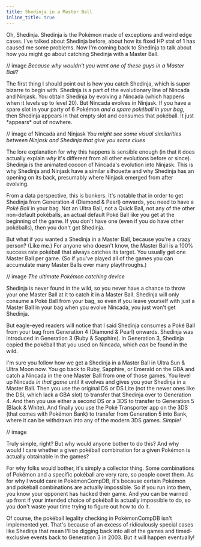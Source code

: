 ```yaml
---
title: Shedinja in a Master Ball
inline_title: true
---
```


Oh, Shedinja. Shedinja is the Pokémon made of exceptions and weird edge cases. I've talked about Shedinja before, about how its fixed HP stat of 1 has caused me some problems. Now I'm coming back to Shedinja to talk about how you might go about catching Shedinja with a Master Ball.

// image
*Because why wouldn't you want one of these guys in a Master Ball?*

The first thing I should point out is how you catch Shedinja, which is super bizarre to begin with. Shedinja is a part of the evolutionary line of Nincada and Ninjask. You obtain Shedinja by evolving a Nincada (which happens when it levels up to level 20). But Nincada evolves in Ninjask. If you have a spare slot in your party of 6 Pokémon *and a spare pokéball in your bag*, then Shedinja appears in that empty slot and consumes that pokéball. It just \*appears\* out of nowhere.

// image of Nincada and Ninjask
*You might see some visual similarities between Ninjask and Shedinja that give you some clues*

The lore explanation for why this happens is sensible enough (in that it does actually explain *why* it's different from all other evolutions before or since). Shedinja is the animated cocoon of Nincada's evolution into Ninjask. This is why Shedinja and Ninjask have a similar silhouette and why Shedinja has an opening on its back, presumably where Ninjask emerged from after evolving.

From a data perspective, this is bonkers. It's notable that in order to get Shedinja from Generation 4 (Diamond & Pearl) onwards, you need to have a *Poké Ball* in your bag. Not an Ultra Ball, not a Quick Ball, not any of the other non-default pokéballs, an actual default Poké Ball like you get at the beginning of the game. If you don't have one (even if you do have other pokéballs), then you don't get Shedinja.

But what if you wanted a Shedinja in a Master Ball, because you're a crazy person? (Like me.) For anyone who doesn't know, the Master Ball is a 100% success rate pokéball that always catches its target. You usually get one Master Ball per game. (So if you've played all of the games you can accumulate many Master Balls over many playthroughs.)

// image
*The ultimate Pokémon catching device*

Shedinja is never found in the wild, so you never have a chance to throw your one Master Ball at it to catch it in a Master Ball. Shedinja will only consume a Poké Ball from your bag, so even if you leave yourself with just a Master Ball in your bag when you evolve Nincada, you just won't get Shedinja.

But eagle-eyed readers will notice that I said Shedinja consumes a Poké Ball from your bag from Generation 4 (Diamond & Pearl) onwards. Shedinja was introduced in Generation 3 (Ruby & Sapphire). In Generation 3, Shedinja copied the pokéball that you used on Nincada, which *can* be found in the wild.

I'm sure you follow how we get a Shedinja in a Master Ball in Ultra Sun & Ultra Moon now. You go back to Ruby, Sapphire, or Emerald on the GBA and catch a Nincada in the one Master Ball from one of those games. You level up Nincada *in that game* until it evolves and gives you your Shedinja in a Master Ball. Then you use the original DS or DS Lite (not the newer ones like the DSi, which lack a GBA slot) to transfer that Shedinja over to Generation 4. And then you use either a second DS or a 3DS to transfer to Generation 5 (Black & White). And finally you use the Poké Transporter app on the 3DS (that comes with Pokémon Bank) to transfer from Generation 5 into Bank, where it can be withdrawn into any of the modern 3DS games. *Simple!*

// image

Truly simple, right? But why would anyone bother to do this? And why would I care whether a given pokéball combination for a given Pokémon is actually obtainable in the games?

For why folks would bother, it's simply a collector thing. Some combinations of Pokémon and a specific pokéball are very rare, so people covet them. As for why I would care in PokémonCompDB, it's because certain Pokémon and pokéball combinations are actually impossible. So if you run into them, you know your opponent has hacked their game. And you can be warned up front if your intended choice of pokéball is actually impossible to do, so you don't waste your time trying to figure out how to do it.

Of course, the pokéball legality checking in PokémonCompDB isn't implemented yet. That's because of an excess of ridiculously special cases like Shedinja that mean I'll be digging back into all of the games and timed-exclusive events back to Generation 3 in 2003. But it will happen eventually!